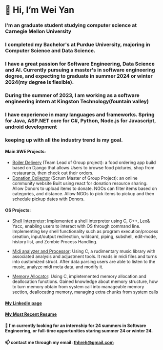 # 👋 Hi, I’m Wei Yan
### I'm an graduate student studying computer science at Carnegie Mellon University
### I completed my Bachelor's at Purdue University, majoring in Computer Science and Data Science.
### I have a great passion for Software Engineering, Data Science and AI. Currently pursuing a master's in software engineering degree, and expecting to graduate in summer 2024 or winter 2024(my degree is flexible).
### During the summer of 2023, I am working as a software engineering intern at Kingston Technology(fountain valley)
### I have experience in many languages and frameworks. Spring for Java, ASP.NET core for C#, Python, Node.js for Javascript, android development
### keeping up with all the industry trend is my goal.

#### Main SWE Projects:
  - [Boiler Delivery](https://github.com/Yu-Nie/CS348_Project) (Team Lead of Group project): a food ordering app build based on Django that allows Users to browse food pictures, shop from restaurants, then check out their orders.
  - [Donation Collector](https://github.com/thhreh/Donation-Collector) (Scrum Master of Group Project): an online community website Built using react for donation resource sharing. Allow Donors to upload items to donate. NGOs can filter items based on categories, and distance. Allow NGOs to pick items to pickup and then schedule pickup dates with Donors.

#### OS Projects:
  - [Shell Interpreter](https://github.com/thhreh/Shell-Project): Implemented a shell interpreter using C, C++, Lex& Yacc, enabling users to interact with OS through command line. Implementing key shell functionality such as program execution/process creation, input/output redirection, wildcard, piping, subshell, edit-mode, history list, and Zombie Process Handling. 

- [Midi analyzer and Processor](https://github.com/thhreh/Midi-Analyzor-and-Processor): Using C, a rudimentary music library with associated analysis and adjustment tools. It reads in midi files and turns into customized struct. After data parsing users are able to listen to the music, analyze midi meta data, and modify it.
  
- [Memory Allocator](https://github.com/thhreh/MemoryAllocator): Using C, impletemented memory allocation and deallocation functions. Gained knowledge about memory structure, how to turn memory obtain from system call into manageable memory section, deallocating memory, managing extra chunks from system calls
  
#### [My Linkedin page](https://www.linkedin.com/in/weimaxyan/)
#### [My Most Recent Resume]([https://docs.google.com/document/d/149hFk6xJ9F_b1TOn7DPnI1Am997Bk0q4/edit?usp=sharing&ouid=108679247917250176581&rtpof=true&sd=true](https://drive.google.com/file/d/1JPTJYiwCJeA2gslMKr8bbteE406rWZkq/view?usp=drive_link))
 
#### 💞️ I'm currently looking for an internship for 24 summers in Software Engineering, or full-time opportunities staring summer 24 or winter 24.
#### 📫 contact me through my email: thhreh@gmail.com


<!---
aNewbieProgrammer/aNewbieProgrammer is a ✨ special ✨ repository because its `README.md` (this file) appears on your GitHub profile.
You can click the Preview link to take a look at your changes.
--->
